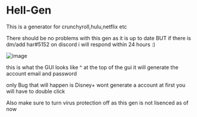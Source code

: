 # Hell-Gen
This is a generator for crunchyroll,hulu,netflix etc

There should be no problems with this gen as it is up to date BUT if there is dm/add har#5152 on discord i will respond within 24 hours :)

![image](https://user-images.githubusercontent.com/130481116/231204346-ec5ffecf-7765-472e-b443-02d8e79c7e58.png)

this is what the GUI looks like ^ at the top of the gui it will generate the account email and password

only Bug that will happen is Disney+ wont generate a account at first you will have to double click

Also make sure to turn virus protection off as this gen is not lisenced as of now
